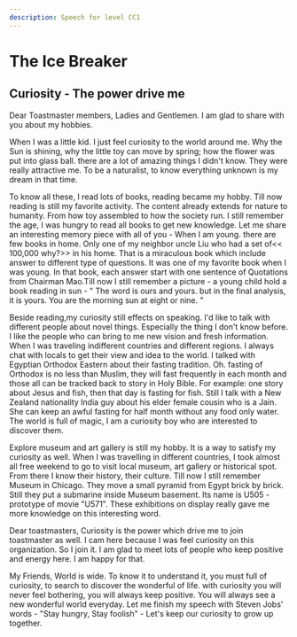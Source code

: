 ```yaml
---
description: Speech for level CC1
---
```


# The Ice Breaker

## Curiosity - The power drive me

Dear Toastmaster members, Ladies and Gentlemen. I am glad to share with you about my hobbies.

When I was a little kid. I just feel curiosity to the world around me. Why the Sun is shining, why the little toy can move by spring; how the flower was put into glass ball. there are a lot of amazing things I didn't know. They were really attractive me. To be a naturalist, to know everything unknown is my dream in that time.

To know all these, I read lots of books, reading became my hobby. Till now reading is still my favorite activity. The content already extends for nature to humanity. From how toy assembled to how the society run. I still remember the age, I was hungry to read all books to get new knowledge. Let me share an interesting memory piece with all of you - When I am young. there are few books in home. Only one of my neighbor uncle Liu  who had a set of&lt;&lt; 100,000 why?&gt;&gt; in his home. That is a miraculous book which include answer to different type of questions.  It was one of my favorite book when I was young. In that book, each answer start with one sentence of Quotations from Chairman Mao.Till now I still remember a picture - a young child hold a book reading in sun - " The word is ours and yours. but in the final analysis, it is yours. You are the morning sun at eight or nine. "

Beside reading,my curiosity still effects on speaking. I'd like to talk with different people about novel things. Especially the thing I don't know before. I like the people who can bring to me new vision and fresh information. When I was traveling indifferent countries and different regions. I always chat with locals to get their view and idea to the world. I talked with Egyptian Orthodox Eastern about their fasting tradition. Oh. fasting of Orthodox is no less than Muslim, they will fast frequently in each month and those all can be tracked back to story in Holy Bible. For example: one story about Jesus and fish, then that day is fasting for fish. Still I talk with a New Zealand nationality India guy about his elder female cousin who is a Jain. She can keep an awful fasting for half month without any food only water. The world is full of magic, I am a curiosity boy who are interested to discover them.

Explore museum and art gallery is still my hobby. It is a way to satisfy my curiosity as well. When I was travelling in different countries, I took almost all free weekend to go to visit local museum, art gallery or historical spot. From there I know their history,  their culture. Till now I still remember Museum in Chicago. They move a small pyramid from Egypt brick by brick. Still they put a submarine inside Museum basement. Its name is  U505 -  prototype of movie "U571". These exhibitions on display really gave me more knowledge on this interesting word.

Dear toastmasters, Curiosity is the power which drive me to join toastmaster as well. I cam here because I was feel curiosity on this organization. So I join it. I am glad to meet lots of people who keep positive and energy here. I am happy for that. 

 My Friends, World is wide. To know it to understand it, you must full of curiosity, to search to discover the wonderful of life. with curiosity you will never feel bothering, you will  always keep positive. You will always see a new wonderful world everyday.  Let me finish my speech with  Steven Jobs' words -  "Stay hungry, Stay foolish" - Let's keep our curiosity to grow up together.

